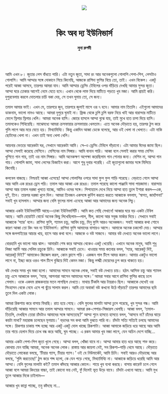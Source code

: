 <div align=center>
<img src=https://images.prothomalo.com/prothomalo-bangla%2F2020-09%2F848b0680-0573-4f8f-b026-f3792bef5ae4%2Fth______.png?rect=0%2C0%2C1566%2C822&w=1200&ar=40%3A21&auto=format%2Ccompress&ogImage=true&mode=crop&overlay=&overlay_position=bottom&overlay_width_pct=1 />
<br><br>
<h1>কিং অব দ্য ইউনিভার্স</h1> 
<h4>লুনা রুশদী</h4>
<br><br>
</div>

আমি এখন ৮। জুতার লেস বাঁধতে পারি। এটা নতুন জুতা, সাদা রং আর অনেকগুলো গোলাপি পেপা-পিগ, লেসটাও গোলাপি। আমি আম্মার সঙ্গে দোকানে গিয়ে কিনেছি, আজকে রাশিদা ফুপির বিয়ে তো, তাই। এখন বিকেল। একটু পরেই আব্বা আসবে, তারপর আমরা যাব। আমি আম্মার ড্রেসিং টেবিলের ওপর দাঁড়িয়ে দেখছি আমার সুন্দর জুতা। আম্মা ঘরে ঢোকার আগেই নেমে যেতে হবে। এখান থেকে লাফ দিয়ে মাটিতে পড়তে খুব মজা। আমি প্রায়ই করি। দুপুরবেলায় করলে দোতলার চাচি বকা দেয়, সে তখন ঘুমায় তো, সে জন্য।

তমাল আমার ভাই। এখন মে, তারপরে জুন, তারপরে জুলাই মাসে ওর ৭ হবে। আমার নাম তিতলি। এইগুলো আমাদের ডাকনাম, ভালো নামও আছে। আমরা দুপুরে ঘুমাই না। ফ্রিজ থেকে চুপি চুপি বরফ নিয়ে খাই আর বারান্দার মাটিতে ফেলে স্লিপার স্লিপার খেলি। আমরা অনেক হাসি। জোরে হাসলে আম্মা বুঝে যায়, তাই মুখে হাত চাপা দিয়ে হাসি। তমালকেও শিখিয়েছি। মাঝেমধ্যে আমরা ক্রসফায়ার ক্রসফায়ার খেলতাম। এতে অনেক দৌড়াতে হয়, তারপর ঠুস করে গুলি লাগে আর মরে যেতে হয়। মিথ্যামিথ্যি। কিন্তু একদিন আব্বা ডেকে বলেছে, আর ওই খেলা না খেলতে। এটা নাকি ছোটদের খেলা না। এখন তাই অন্য খেলা খেলি।

আয়নার ভেতরে আরেকটা ঘর, সেখানে আরেকটা আমি। সে–ও ড্রেসিং টেবিলে দাঁড়ানো। এটা আমার ঈদের জামা ছিল। আম্মা সেলাই করেছে মেশিনে। মেশিনের নাম সিঙ্গার। আমি বানান পারি। আব্বা বলে সেলাই করার সময় মেশিন খুশিতে গান গায়, তাই ওর নাম সিঙ্গার। আমি অনেকক্ষণ অপেক্ষা করেছিলাম গান শোনার জন্য। মেশিন না, আম্মা গান গায়। গোলাপি জামা, সাদা লেসের ডিজাইন করা। আগে শুধু দুবার পরেছি। এই জুতাগুলো জামার সঙ্গে মিলিয়ে কিনেছি।

কলবেল বাজছে। নিশ্চয়ই আব্বা এসেছে! আম্মা গোলাপির ওপরে সাদা ফুল ফুল শাড়ি পরেছে। বেড়াতে গেলে আম্মা আর আমি এক রঙের ড্রেস পরি। তমাল আর আব্বা এক রঙের। তমাল পরেছে কালো পাঞ্জাবি সাদা পায়জামা। বারান্দায় আম্মা আর তমাল দরজা খুলতে যাচ্ছে, আমিও ওদের সঙ্গে। পিপহোলে দেখে নিয়ে আম্মা হাত তুলে ইশারা করল—এক, দুই, তিন। তারপর দরজা খুলে দিল। আমরা তিনজন একসঙ্গে কুর্নিশ করতে করতে আব্বাকে বললাম, ‘স্বাগত, জাহাঁপনা!’ সবাই খুব হাসলাম। আম্মার জন্য বেলি ফুলের মালা এনেছে আব্বা আর আমাদের জন্য অনেক লিচু।

আব্বার একটা ইউনিভার্সিটি আছে—ঢাকা ইউনিভার্সিটি। আমি কত গেছি সেখানে! আব্বার ঘরে বড় একটা টেবিল আছে। আমি হোয়াইট বোর্ডে অনেক কিছু লিখেছিলাম—লাল, নীল, কালো আর সবুজ মার্কার দিয়ে। সেখানে সবাই আব্বাকে ‘স্যার’ বলে। রাশিদা ফুপি, শ্যামল চাচু, আবিদ চাচু, মিনু ফুপি আরও অনেকজন। সবাই আব্বার কথা শোনে কারণ আব্বা তো কিং অব দ্য ইউনিভার্স। রাশিদা ফুপি আমাদের বাসায়ও আসে। আমাকে অনেক চকলেট দেয়। আম্মার সঙ্গে জলপাইয়ের আচার খায়, হাসে আর কথা বলে। আজকে ও বউ সাজবে। আমার বউ দেখতে অনেক ভালো লাগে।

বোরহানি খুব ভালো আর ঝাল। আমারটা শেষ করে আম্মার থেকেও একটু খেয়েছি। এখানে অনেক মানুষ, আমি শুধু লিজা আন্টি আর সেলিম চাচুকে চিনি। আব্বাকে সবাই চেনে। খাওয়ার সময় কতবার বলল, ‘স্যার, আরেকটু দিই, আরেকটু দিই?’ আমাকেও জিজ্ঞেস করল, কোন ক্লাসে পড়ি। একজন গাল টিপে আদর করল। আমার একটুও ভালো লাগে না, ইচ্ছা করে ওরও গাল টিপে বুঝিয়ে দিই কেমন মজা। কিন্তু লক্ষ্মী মেয়েদের চুপ করে থাকতে হয়।

বউ দেখার সময় খুব মজা হলো। আমাদের সামনে অনেক লোক, সবাই বউ দেখতে চায়। হঠাৎ আসিফ চাচু আর শ্যামল চাচু এসে আব্বাকে বলল, ‘স্যার, আপনারা আসেন আমাদের সঙ্গে।’ আমরা সবার আগে রাশিদা ফুপির কাছে চলে গেলাম। ওকে একদম রাজকন্যার মতন লাগছিল দেখতে। মাথায় টিকলি আর টায়রাও ছিল। আব্বাকে দেখেই ওর সিংহাসন থেকে নেমে এসে পা ছুঁয়ে সালাম করল। আমি তো অবাক! বউ কখনো উঠে দাঁড়ায়? তারপর আমাদের ছবি তুলে দিল একটা লোক।

আমরা রিকশায় করে বাসায় ফিরছি। রাত হয়ে গেছে। বেলি ফুলের মালাটা আম্মা চুলে পরেছে, খুব সুন্দর গন্ধ। আমি দাঁড়িয়েছি আব্বার সামনে আর তমাল আম্মার সামনে। আমরা রক-পেপার-সিজারস খেলছি। আব্বা বলল, ‘তমাল-তিতলি, দেখছিস তোরা চাঁদটাও আমাদের সঙ্গে আসতেছে?’ আম্মা শুনে হাসতে হাসতে বলল, ‘আসবে না? চাঁদের ঘাড়ে কয়টা মাথা? মহারাজ চলেছেন মৃগয়ায়।’ বড়দের সব কথা আমি বুঝতে পারি না। চাঁদটা সত্যি সত্যিই চলছে আমাদের সঙ্গে। রিকশার চাকায় শব্দ হচ্ছে আর একটু একটু দোল খাচ্ছে রিকশাটা। আব্বা আমাকে জড়িয়ে ধরে আছে আর আমি তার গায়ে হেলান দিয়ে চোখ বন্ধ করে আছি, ঘুম পাচ্ছে। এ রকম আমার খুব মজা লাগে, যেন অচিন দেশে যাচ্ছি...

আমার একটা পেপা-পিগ জুতা খুলে গেছে। আম্মা বলল, খোঁজা যাবে না। আম্মা আমার হাত ধরে আছে শক্ত করে। কোথায় যেন যাচ্ছি আমরা, অনেক অনেক লোক। রাস্তায় আর জায়গা নেই, সব রিকশা–গাড়ি থেমে আছে। দৌড়াতে দৌড়াতে লোকেরা বলছে, ‘টিয়ার গ্যাস, টিয়ার গ্যাস।’ ওই যে নিউমার্কেট, আমি চিনি। সবাই আরও দৌড়াচ্ছে আর বলছে, ‘গুলি করতেছে!’ ঠুস করে শব্দ হলো, কে যেন পড়ে গেছে, মিথ্যামিথ্যি না। আব্বাকে জড়িয়ে ধরেছি আমি আর আম্মা। বেলি ফুলের মালাটা কই? তমাল কাঁদছে আব্বার কোলে। পায়ে খুব ব্যথা করছে। বাসায় কারেন্ট চলে গেলে আব্বা বলে আমরা কিংয়ের বাচ্চা, তাই কোনো ভয় নেই, ফুঁ দিলেই ভূত উড়ে যাবে। চাঁদটা এখনো আছে। আমি মুখ তুলে আব্বার দিকে চাইলাম—

আব্বার খুব কান্না পাচ্ছে, তবু কাঁদছে না...

